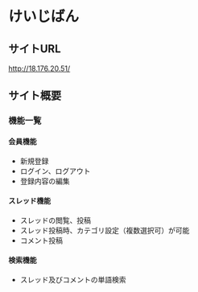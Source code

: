 # けいじばん

## サイトURL
http://18.176.20.51/

## サイト概要

### 機能一覧

#### 会員機能
- 新規登録
- ログイン、ログアウト
- 登録内容の編集

#### スレッド機能
- スレッドの閲覧、投稿
- スレッド投稿時、カテゴリ設定（複数選択可）が可能
- コメント投稿

#### 検索機能 
- スレッド及びコメントの単語検索
